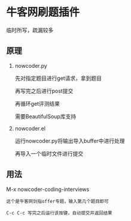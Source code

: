 牛客网刷题插件
============

临时所写，疏漏较多

原理
------------
1. nowcoder.py

    先对指定题目进行get请求，拿到题目

    再写完之后进行post提交

    再循环get评测结果
    
    需要BeautifulSoup库支持
    
2. nowcoder.el

   运行nowcoder.py将输出导入buffer中进行处理

   再导入一个临时文件进行提交
   
用法
-------------

M-x nowcoder-coding-interviews

    这个是牛客网剑指offer专题，输入第几个题目即可

    C-c C-c 写完之后运行该按键，自动提交并返回结果
